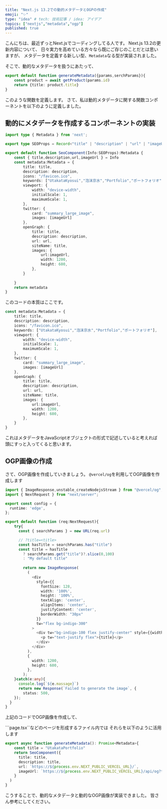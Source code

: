 ```yaml
---
title: "Next.js 13.2での動的メタデータとOGPの作成"
emoji: "✨"
type: "idea" # tech: 技術記事 / idea: アイデア
topics: ["nextjs","metadata","ogp"]
published: true
---
```

こんにちは、最近ずっとNext.jsでコーディングしてる人です。
Next.js 13.2の更新内容について、
日々実力を高めている方々なら既にご存じのことだとは思いますが、
メタデータを定義する新しい型、`Metadata`なる型が実装されました。

そこで、動的なメタデータを扱うにあたって、
```typescript
export default function generateMetadata({params,serchParams}){
    const product = await getProduct(params.id)
    return {title: product.title}
}
```
このような関数を定義します。
さて、私は動的メタデータに関する関数コンポーネントを以下のように定義しました。

## 動的にメタデータを作成するコンポーネントの実装
```typescript
import type { Metadata } from 'next';

export type SEOProps = Record<"title" | "description" | "url" | "imageUrl",string>

export default function SeoComponent(Info:SEOProps):Metadata {
    const { title,description,url,imageUrl } = Info
    const metadata:Metadata = {
        title: title,
        description: description,
        icons: "/favicon.ico",
        keywords: ["UtakataKyosui","泡沫京水","Portfolio","ポートフォリオ"],
        viewport: {
            width: "device-width",
            initialScale: 1,
            maximumScale: 1,
        },
        twitter: {
            card: "summary_large_image",
            images: [imageUrl]
        },
        openGraph: {
            title: title,
            description: description,
            url: url,
            siteName: title,
            images: {
                url:imageUrl,
                width: 1200,
                height: 600,
            },
        }
        
    }
    return metadata
}
```

このコードの本質はここです。
```typescript
const metadata:Metadata = {
    title: title,
    description: description,
    icons: "/favicon.ico",
    keywords: ["UtakataKyosui","泡沫京水","Portfolio","ポートフォリオ"],
    viewport: {
        width: "device-width",
        initialScale: 1,
        maximumScale: 1,
    },
    twitter: {
        card: "summary_large_image",
        images: [imageUrl]
    },
    openGraph: {
        title: title,
        description: description,
        url: url,
        siteName: title,
        images: {
            url:imageUrl,
            width: 1200,
            height: 600,
        },
    }
}
```
これはメタデータをJavaScriptオブジェクトの形式で記述していると考えれば
頭にすっと入ってくると思います。

## OGP画像の作成
さて、OGP画像を作成していきましょう。
`@vercel/og`を利用してOGP画像を作成します
```typescript
import { ImageResponse,unstable_createNodejsStream } from "@vercel/og";
import { NextRequest } from "next/server";

export const config = {
  runtime: 'edge',
};

export default function (req:NextRequest){
    try{
      const { searchParams } = new URL(req.url)

      // ?title=<title>
      const hasTitle = searchParams.has("title")
      const title = hasTitle 
        ? searchParams.get("title")?.slice(0,100)
        : "My default title"
      
        return new ImageResponse(
          (
            <div
              style={{
                fontSize: 128,
                width: '100%',
                height: '100%',
                textAlign: 'center',
                alignItems: 'center',
                justifyContent: 'center',
                borderWidth: "30px"
              }}
              tw="flex bg-indigo-300"
            >
              <div tw="bg-indigo-100 flex justify-center" style={{width: "95%",height:"95%"}} >
                <p tw="text-justify flex">{title}</p>
              </div>
            </div>
          ),
          {
            width: 1200,
            height: 600,
          },
        );
    }catch(e:any){
      console.log(`${e.massage}`)
      return new Response(`Failed to generate the image`, {
        status: 500,
    });
  }
}
```

上記のコードでOGP画像を作成して、

```page.tsx``などのページを形成するファイル内では
それらを以下のように活用します

```typescript 
export async function generateMetadata(): Promise<Metadata>{
    const title = "UtakataPortfolio"
    return SeoComponent({
      title: title,
      description: title,
      url: `https://${process.env.NEXT_PUBLIC_VERCEL_URL}/`,
      imageUrl: `https://${process.env.NEXT_PUBLIC_VERCEL_URL}/api/og?title=${title}`
    }
  )
}
```

こうすることで、動的なメタデータと動的なOGP画像が実装できました。
皆さん参考にしてください。